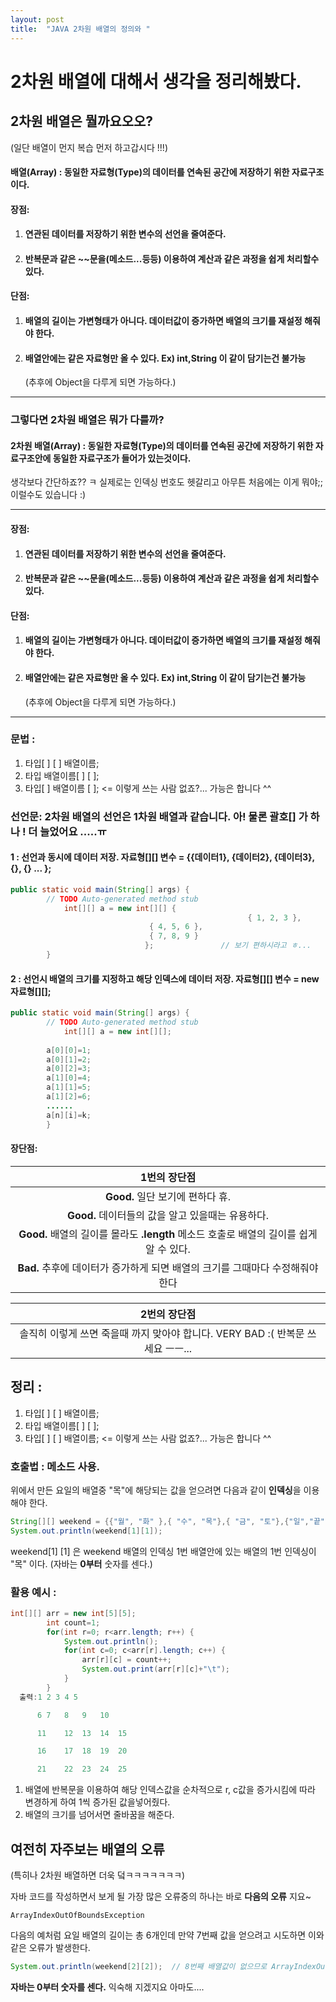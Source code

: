 ```yaml
---
layout: post
title:  "JAVA 2차원 배열의 정의와 "
---
```


# 2차원 배열에 대해서 생각을 정리해봤다.



## 2차원 배열은 뭘까요오오?







(일단 배열이 먼지 복습 먼저 하고갑시다 !!!)









#### 배열(Array) : 동일한 자료형(Type)의 데이터를 연속된 공간에 저장하기 위한 **자료구조이다.**



#### 장점:

1. #### 연관된 데이터를 저장하기 위한 변수의 선언을 줄여준다.

2. #### 반복문과 같은 ~~문을(메소드...등등) 이용하여 계산과 같은 과정을 쉽게 처리할수 있다. 



#### 단점:

1. #### 배열의 길이는 가변형태가 아니다. 데이터값이 증가하면 배열의 크기를 재설정 해줘야 한다.

2. #### 배열안에는 같은 자료형만 올 수 있다. Ex) int,String 이 같이 담기는건 불가능 

   (추후에 Object을 다루게 되면 가능하다.)







---



### 그렇다면 2차원 배열은 뭐가 다를까?

 

#### 2차원 배열(Array) : 동일한 자료형(Type)의 데이터를 연속된 공간에 저장하기 위한 자료구조안에 동일한 자료구조가 들어가 있는것이다. 



생각보다 간단하죠?? ㅋ 실제로는 인덱싱 번호도 헷갈리고 아무튼 처음에는 이게 뭐야;; 이럴수도 있습니다 :)



---







#### 장점:

1. #### 연관된 데이터를 저장하기 위한 변수의 선언을 줄여준다.

2. #### 반복문과 같은 ~~문을(메소드...등등) 이용하여 계산과 같은 과정을 쉽게 처리할수 있다. 



#### 단점:

1. #### 배열의 길이는 가변형태가 아니다. 데이터값이 증가하면 배열의 크기를 재설정 해줘야 한다.

2. #### 배열안에는 같은 자료형만 올 수 있다. Ex) int,String 이 같이 담기는건 불가능 

   (추후에 Object을 다루게 되면 가능하다.)







---

### 문법 : 

1. 타입[ ] [ ] 배열이름;
2. 타입 배열이름[ ] [ ];
3. 타입[ ] 배열이름 [ ];   <= 이렇게 쓰는 사람 없죠?... 가능은 합니다 ^^







### 선언문:   2차원 배열의 선언은 1차원 배열과 같습니다. 아! 물론 괄호[] 가 하나 !  더 늘었어요 .....ㅠ

#### 1 : 선언과 동시에 데이터 저장.   **자료형[][] 변수 = {{데이터1}, {데이터2}, {데이터3}, {}, {} ... };**

```java
public static void main(String[] args) {
		// TODO Auto-generated method stub
			int[][] a = new int[][] { 
        											 { 1, 2, 3 },
                               { 4, 5, 6 }, 
                               { 7, 8, 9 } 
                              };               // 보기 편하시라고 ㅎ...
	    }
```



#### 2 : 선언시 배열의 크기를 지정하고 해당 인덱스에 데이터 저장. **자료형[][] 변수 = new 자료형[][];** 

```java
public static void main(String[] args) {
		// TODO Auto-generated method stub
			int[][] a = new int[][];
  	
  		a[0][0]=1;
  		a[0][1]=2;
  		a[0][2]=3;
  		a[1][0]=4;
  		a[1][1]=5;
  		a[1][2]=6;
  		......
  		a[n][i]=k;      
	    }
```





#### 장단점:

|                         1번의 장단점                         |
| :----------------------------------------------------------: |
|              **Good.**  일단 보기에 편하다 휴.               |
|      **Good.** 데이터들의 값을 알고 있을때는 유용하다.       |
| **Good.** 배열의 길이를 몰라도 **.length** 메소드 호출로 배열의 길이를 쉽게 알 수 있다. |
| **Bad.** 추후에 데이터가 증가하게 되면 배열의 크기를 그때마다 수정해줘야 한다 |



|                         2번의 장단점                         |
| :----------------------------------------------------------: |
| 솔직히 이렇게 쓰면 죽을때 까지 맞아야 합니다. VERY BAD :(  반복문 쓰세요 ㅡㅡ... |



## 정리 : 

1. 타입[ ] [ ] 배열이름;
2. 타입 배열이름[ ] [ ];
3. 타입[ ] [ ] 배열이름;   <= 이렇게 쓰는 사람 없죠?... 가능은 합니다 ^^



### 호출법 :  메소드 사용.  

위에서 만든 요일의 배열중 "목"에 해당되는 값을 얻으려면 다음과 같이 **인덱싱**을 이용해야 한다.

```java
String[][] weekend = {{"월", "화" },{ "수", "목"},{ "금", "토"},{"일","끝"}};
System.out.println(weekend[1][1]);
```

weekend[1] [1]  은 weekend 배열의 인덱싱 1번 배열안에 있는 배열의 1번 인덱싱이 "목" 이다.  (자바는 **0부터** 숫자를 센다.)





### 활용 예시 :  

```java
int[][] arr = new int[5][5];
		int count=1;
		for(int r=0; r<arr.length; r++) {
			System.out.println();
			for(int c=0; c<arr[r].length; c++) {
				arr[r][c] = count++;
				System.out.print(arr[r][c]+"\t");
			}
		}
  출력:1 2 3 4 5	

      6	7	8	9	10	

      11	12	13	14	15	

      16	17	18	19	20	

      21	22	23	24	25
```



1. 배열에 반복문을 이용하여 해당 인덱스값을 순차적으로 r, c값을 증가시킴에 따라 변경하게 하여 1씩 증가된 값을넣어줬다.
2. 배열의 크기를 넘어서면 줄바꿈을 해준다.













## 여전히 자주보는 배열의 오류

(특히나 2차원 배열하면 더욱 덬ㅋㅋㅋㅋㅋㅋㅋ)

자바 코드를 작성하면서 보게 될 가장 많은 오류중의 하나는 바로 **다음의 오류** 지요~

```no-highlight
ArrayIndexOutOfBoundsException
```

다음의 예처럼 요일 배열의 길이는 총 6개인데 만약 7번째 값을 얻으려고 시도하면 이와 같은 오류가 발생한다.

```java
System.out.println(weekend[2][2]);  // 8번째 배열값이 없으므로 ArrayIndexOutOfBoundsException 오류가 발생한다.
```

**자바는 0부터 숫자를 센다.** 익숙해 지겠지요 아마도....
